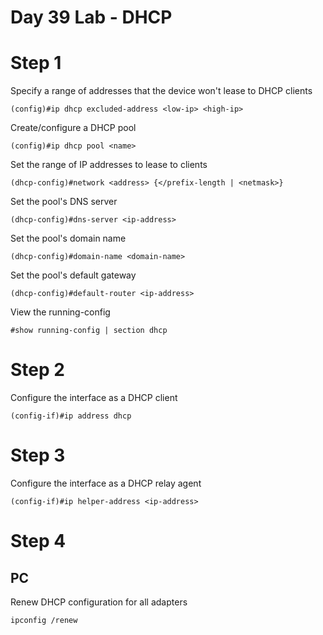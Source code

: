 # Day 39 Lab - DHCP

# Step 1

Specify a range of addresses that the device won't lease to DHCP clients

```
(config)#ip dhcp excluded-address <low-ip> <high-ip>
```

Create/configure a DHCP pool

```
(config)#ip dhcp pool <name>
```

Set the range of IP addresses to lease to clients

```
(dhcp-config)#network <address> {</prefix-length | <netmask>}
```

Set the pool's DNS server

```
(dhcp-config)#dns-server <ip-address>
```

Set the pool's domain name

```
(dhcp-config)#domain-name <domain-name>
```

Set the pool's default gateway

```
(dhcp-config)#default-router <ip-address>
```

View the running-config

```
#show running-config | section dhcp
```

# Step 2

Configure the interface as a DHCP client

```
(config-if)#ip address dhcp
```

# Step 3

Configure the interface as a DHCP relay agent

```
(config-if)#ip helper-address <ip-address>
```

# Step 4

## PC

Renew DHCP configuration for all adapters

```
ipconfig /renew
```

##
